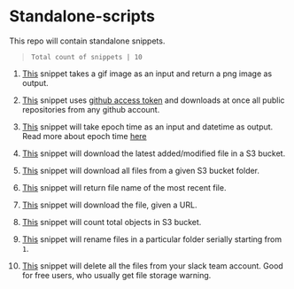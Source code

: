 # Standalone-scripts
This repo will contain standalone snippets.


> `Total count of snippets | 10`

 1. [This](https://raw.githubusercontent.com/x0v/Random-stuff/master/gif-to-png.py) snippet takes a gif image as an input and return a png image as output.
 
 2. [This](https://raw.githubusercontent.com/x0v/Random-stuff/master/git-clone-public-repo.py) snippet uses [github access token](https://github.com/settings/tokens) and downloads at once all public repositories from any github account.
 
 3. [This](https://raw.githubusercontent.com/x0v/standalone-scripts/master/convert-epoch-time-to-date-time.py) snippet will take epoch time as an input and datetime as output. Read more about epoch time [here](https://en.wikipedia.org/wiki/Unix_time)

 4. [This](https://raw.githubusercontent.com/x0v/standalone-scripts/master/s3_latest_file.py) snippet will download the latest added/modified file in a S3 bucket.
 
 5. [This](https://raw.githubusercontent.com/x0v/standalone-scripts/master/s3_download_all.py) snippet will download all files from a given S3 bucket folder.
 
 6. [This](https://raw.githubusercontent.com/x0v/standalone-scripts/master/get_latest_file.py) snippet will return file name of the most recent file.
 
 7. [This](https://raw.githubusercontent.com/x0v/standalone-scripts/master/download_using_url.py) snippet will download the file, given a URL.
 
 8. [This](https://raw.githubusercontent.com/x0v/standalone-scripts/master/count_objects_in_bucket.py) snippet will count total objects in S3 bucket.

 9. [This](https://raw.githubusercontent.com/x0v/standalone-scripts/master/rename-files-bulk-serially.py) snippet will rename files in a particular folder serially starting from `1`. 

 10. [This](https://raw.githubusercontent.com/x0v/standalone-scripts/master/delete-all-files-from-slack.py) snippet will delete all the files from your slack team account. Good for free users, who usually get file storage warning.
